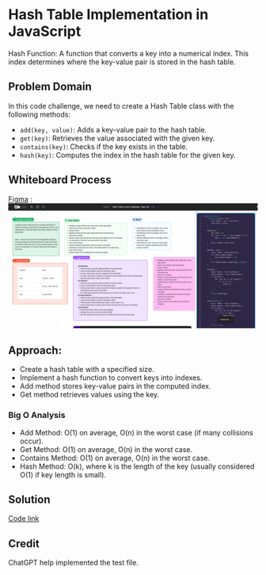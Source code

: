 # Hash Table Implementation in JavaScript
Hash Function: A function that converts a key into a numerical index. This index determines where the key-value pair is stored in the hash table.

## Problem Domain

In this code challenge, we need to create a Hash Table class with the following methods:
- `add(key, value)`: Adds a key-value pair to the hash table.
- `get(key)`: Retrieves the value associated with the given key.
- `contains(key)`: Checks if the key exists in the table.
- `hash(key)`: Computes the index in the hash table for the given key.

## Whiteboard Process
[Figma](https://www.figma.com/board/2CfJ1XFhSXmEcBFe4kJo7S/Hash-Table-Code-Challenge%3A-Class-30?node-id=14905-11&t=pEyx9iu6r9PcCMfe-0) : ![alt text](image.png)

## Approach:
- Create a hash table with a specified size.
- Implement a hash function to convert keys into indexes.
- Add method stores key-value pairs in the computed index.
- Get method retrieves values using the key.


### Big O Analysis
- Add Method: O(1) on average, O(n) in the worst case (if many collisions occur).
- Get Method: O(1) on average, O(n) in the worst case.
- Contains Method: O(1) on average, O(n) in the worst case.
- Hash Method: O(k), where k is the length of the key (usually considered O(1) if key length is small).

## Solution
[Code link](./hashtable.js)

## Credit
ChatGPT help implemented the test file.
